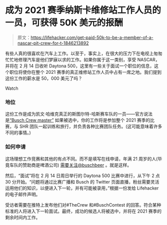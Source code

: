 # 成为 2021 赛季纳斯卡维修站工作人员的一员，可获得 50K 美元的报酬

> 原文：<https://lifehacker.com/get-paid-50k-to-be-a-member-of-a-nascar-pit-crew-for-t-1846213892>

有些人真的很喜欢在汽车上工作。以至于，事实上，在很大的压力下在电视上匆匆忙忙地修理汽车是他们梦寐以求的工作。如果你属于这一类别，享受 NASCAR，并将在 2 月 14 日收听 Daytona 500，这里有一些关于面试一个职位的信息，这个职位将使你在整个 2021 赛季的真正维修站工作人员中占有一席之地。我们提到这份工作的薪水是 50，000 美元了吗？

Watch

### 地位

这份工作是成为凯文·哈维克真正的斯图尔特-哈斯赛车队的一员——官方说法是[“Busch Crew master”](https://www.busch.com/JoinTheCrew) 如果被选中，你的工作将是参加整个 2021 赛季的比赛，与 SHR 团队一起训练和旅行，并负责各种比赛团队任务。(这可能意味着许多不同的事情。)

### 如何申请

这场理想工作竞赛和其他的有点不同。而不是填写在线申请，年满 21 周岁的人(毕竟车队的赞助商是啤酒公司) [需要关注@buschbeer](https://www.busch.com/JoinTheCrew) 。就是这样。

然后，“面试”将在 2 月 14 日周日举行的 Daytona 500 比赛中进行，从下午 2 点 30 分开始。“问题将通过比赛广播和 Busch 的 Twitter 页面直播，粉丝需要灵活运用他们的知识，以便进入下一轮，并有可能被录用，”根据一份发给 Lifehacker 的电子邮件声明。

受访者需要在推特上发布他们对#TheCrew 和#BuschContest 的回答。符合某种标准的人将进入下一轮面试。最终，成功的候选人将被选中，并将在 2021 赛季的剩余时间内工作。